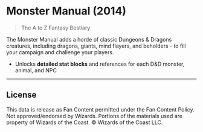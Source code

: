 # Monster Manual (2014)

> The A to Z Fantasy Bestiary

The Monster Manual adds a horde of classic Dungeons & Dragons creatures, including dragons, giants, mind flayers, and beholders - to fill your campaign and challenge your players.
- Unlocks **detailed stat blocks** and references for each D&D monster, animal, and NPC

---

## License

This data is release as Fan Content permitted under the Fan Content Policy. Not approved/endorsed by Wizards. Portions of the materials used are property of Wizards of the Coast. © Wizards of the Coast LLC.
